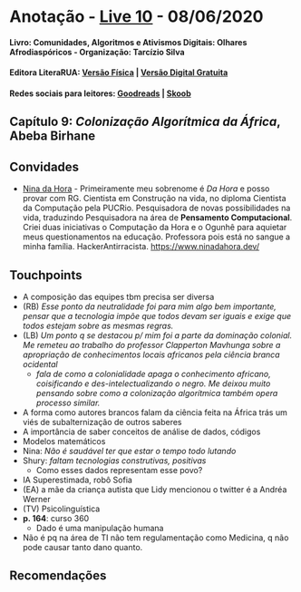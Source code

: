 [livro01-compre]: http://www.literarua.com.br/livro/olhares-afrodiasporicos
[livro01-ebook]: https://bit.ly/ComunidadesDigitais
[livro01-skoob]: https://www.skoob.com.br/comunidades-algoritmos-e-ativismos-digitais-1136137ed1139762.html
[livro01-goodreads]: https://www.goodreads.com/book/show/53005858-comunidades-algoritmos-e-ativismos-digitais

[link-live]: https://youtu.be/NJ3cFjlAVBs

# Anotação - [Live 10][link-live] - 08/06/2020
#### Livro: Comunidades, Algoritmos e Ativismos Digitais: Olhares Afrodiaspóricos - Organização: Tarcízio Silva
#### Editora LiteraRUA: [Versão Física][livro01-compre] | [Versão Digital Gratuita][livro01-ebook]
#### Redes sociais para leitores: [Goodreads][livro01-goodreads] | [Skoob][livro01-skoob]

## Capítulo 9: *Colonização Algorítmica da África*, Abeba Birhane

## Convidades

- [Nina da Hora](https://www.instagram.com/ninadhora/) - Primeiramente meu
sobrenome é _Da Hora_ e posso provar com RG. Cientista em Construção na vida, no
diploma Cientista da Computação pela PUCRio. Pesquisadora de novas
possibilidades na vida, traduzindo Pesquisadora na área de **Pensamento
Computacional**. Criei duas iniciativas o Computação da Hora e o Ogunhê para
aquietar meus questionamentos na educação. Professora pois está no sangue a
minha família. HackerAntirracista. <https://www.ninadahora.dev/>

## Touchpoints

- A composição das equipes tbm precisa ser diversa
- (RB) _​Esse ponto da neutralidade foi para mim algo bem importante, pensar
que a tecnologia impõe que todos devam ser iguais e exige que todos estejam
sobre as mesmas regras._
- (LB) _​Um ponto q se destacou p/ mim foi a parte da dominação colonial. Me
remeteu ao trabalho do professor *Clapperton Mavhunga* sobre a apropriação de
conhecimentos locais africanos pela ciência branca ocidental_
  - _​fala de como a colonialidade apaga o conhecimento africano, coisificando
  e des-intelectualizando o negro. Me deixou muito pensando sobre como a
  colonização algorítmica também opera processo similar._
- A forma como autores brancos falam da ciência feita na África trás um viés de
subalternização de outros saberes
- A importância de saber conceitos de análise de dados, códigos
- Modelos matemáticos
- Nina: _Não é saudável ter que estar o tempo todo lutando_
- Shury: _faltam tecnologias construtivas, positivas_
  - Como esses dados representam esse povo?
- IA Superestimada, robô Sofia
- (EA) ​a mãe da criança autista que Lidy mencionou o twitter é a Andréa Werner
- (TV) ​Psicolinguística
- **p. 164**: curso 360
  - Dado é uma manipulação humana
- Não é pq na área de TI não tem regulamentação como Medicina, q não pode
causar tanto dano quanto.

## Recomendações
